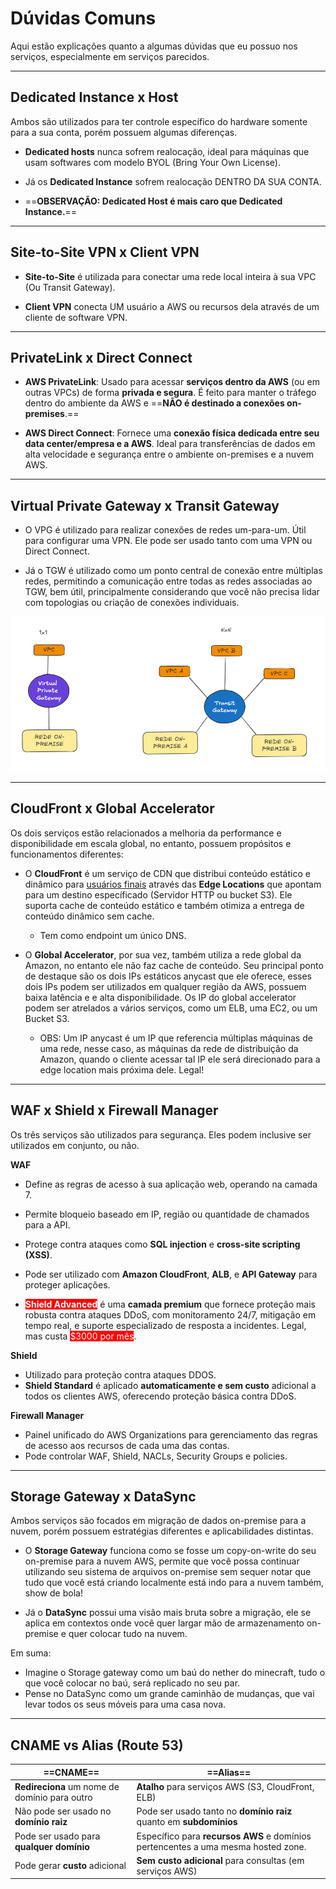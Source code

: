 # Dúvidas Comuns
Aqui estão explicações quanto a algumas dúvidas que eu possuo nos serviços, especialmente em serviços parecidos.

___
## Dedicated Instance x Host
Ambos são utilizados para ter controle específico do hardware somente para a sua conta, porém possuem algumas diferenças.

- **Dedicated hosts** nunca sofrem realocação, ideal para máquinas que usam softwares com modelo BYOL (Bring Your Own License).

- Já os **Dedicated Instance** sofrem realocação DENTRO DA SUA CONTA. 


- ==**OBSERVAÇÃO: Dedicated Host é mais caro que Dedicated Instance.**==
___
## Site-to-Site VPN x Client VPN
- **Site-to-Site** é utilizada para conectar uma rede local inteira à sua VPC (Ou Transit Gateway).

- **Client VPN** conecta UM usuário a AWS ou recursos dela através de um cliente de software VPN.

___
## PrivateLink x Direct Connect
- **AWS PrivateLink**: Usado para acessar **serviços dentro da AWS** (ou em outras VPCs) de forma **privada e segura**. É feito para manter o tráfego dentro do ambiente da AWS e ==**NÃO é destinado a conexões on-premises**.==

- **AWS Direct Connect**: Fornece uma **conexão física dedicada entre seu data center/empresa e a AWS**. Ideal para transferências de dados em alta velocidade e segurança entre o ambiente on-premises e a nuvem AWS.

___
## Virtual Private Gateway x Transit Gateway
- O VPG é utilizado para realizar conexões de redes um-para-um. Útil para configurar uma VPN. Ele pode ser usado tanto com uma VPN ou Direct Connect.

- Já o TGW é utilizado como um ponto central de conexão entre múltiplas redes, permitindo a comunicação entre todas as redes associadas ao TGW, bem útil, principalmente considerando que você não precisa lidar com topologias ou criação de conexões individuais.

![Diagrama](./images/VPG-x-TGW.png)

___
## CloudFront x Global Accelerator
Os dois serviços estão relacionados a melhoria da performance e disponibilidade em escala global, no entanto, possuem propósitos e funcionamentos diferentes:

- O **CloudFront** é um serviço de CDN que distribui conteúdo estático e dinâmico para <ins>usuários finais</ins> através das **Edge Locations** que apontam para um destino específicado (Servidor HTTP ou bucket S3). Ele suporta cache de conteúdo estático e também otimiza a entrega de conteúdo dinâmico sem cache.
	-  Tem como endpoint um único DNS.

- O **Global Accelerator**, por sua vez, também utiliza a rede global da Amazon, no entanto ele não faz cache de conteúdo. Seu principal ponto de destaque são os dois IPs estáticos anycast que ele oferece, esses dois IPs podem ser utilizados em qualquer região da AWS, possuem baixa latência e e alta disponibilidade. Os IP do global accelerator podem ser atrelados a vários serviços, como um ELB, uma EC2, ou um Bucket S3. 
	- OBS: Um IP anycast é um IP que referencia múltiplas máquinas de uma rede, nesse caso, as máquinas da rede de distribuição da Amazon, quando o cliente acessar tal IP ele será direcionado para a edge location mais próxima dele. Legal!

___

## WAF x Shield x Firewall Manager
Os três serviços são utilizados para segurança. 
Eles podem inclusive ser utilizados em conjunto, ou não.

**WAF**
- Define as regras de acesso à sua aplicação web, operando na camada 7.
- Permite bloqueio baseado em IP, região ou quantidade de chamados para a API.
- Protege contra ataques como **SQL injection** e **cross-site scripting (XSS)**.

- Pode ser utilizado com **Amazon CloudFront**, **ALB**, e **API Gateway** para proteger aplicações.

-  <span style="background-color:red; font-weight: bold; color:#fff">Shield Advanced</span> é uma **camada premium** que fornece proteção mais robusta contra ataques DDoS, com monitoramento 24/7, mitigação em tempo real, e suporte especializado de resposta a incidentes. Legal, mas custa <span style="background-color:red; color:#fff">$3000 por mês</span>.

**Shield**
- Utilizado para proteção contra ataques DDOS.
- **Shield Standard** é aplicado **automaticamente e sem custo** adicional a todos os clientes AWS, oferecendo proteção básica contra DDoS.

**Firewall Manager**
- Painel unificado do AWS Organizations para gerenciamento das regras de acesso aos recursos de cada uma das contas.
- Pode controlar WAF, Shield, NACLs, Security Groups e policies.

___
## Storage Gateway x DataSync
Ambos serviços são focados em migração de dados on-premise para a nuvem, porém possuem estratégias diferentes e aplicabilidades distintas.

- O **Storage Gateway** funciona como se fosse um copy-on-write do seu on-premise para a nuvem AWS, permite que você possa continuar utilizando seu sistema de arquivos on-premise sem sequer notar que tudo que você está criando localmente está indo para a nuvem também, show de bola!

- Já o **DataSync** possui uma visão mais bruta sobre a migração, ele se aplica em contextos onde você quer largar mão de armazenamento on-premise e quer colocar tudo na nuvem.

Em suma:
- Imagine o Storage gateway como um baú do nether do minecraft, tudo o que você colocar no baú, será replicado no seu par. 
- Pense no DataSync como um grande caminhão de mudanças, que vai levar todos os seus móveis para uma casa nova.

___ 
## CNAME vs Alias (Route 53)
| ==**CNAME**==                                 | ==**Alias**==                                                                     |
| --------------------------------------------- | --------------------------------------------------------------------------------- |
| **Redireciona** um nome de domínio para outro | **Atalho** para serviços AWS (S3, CloudFront, ELB)                                |
| Não pode ser usado no **domínio raiz**        | Pode ser usado tanto no **domínio raiz** quanto em **subdomínios**                |
| Pode ser usado para **qualquer domínio**      | Específico para **recursos AWS** e domínios pertencentes a uma mesma hosted zone. |
| Pode gerar **custo** adicional                | **Sem custo adicional** para consultas (em serviços AWS)                          |
